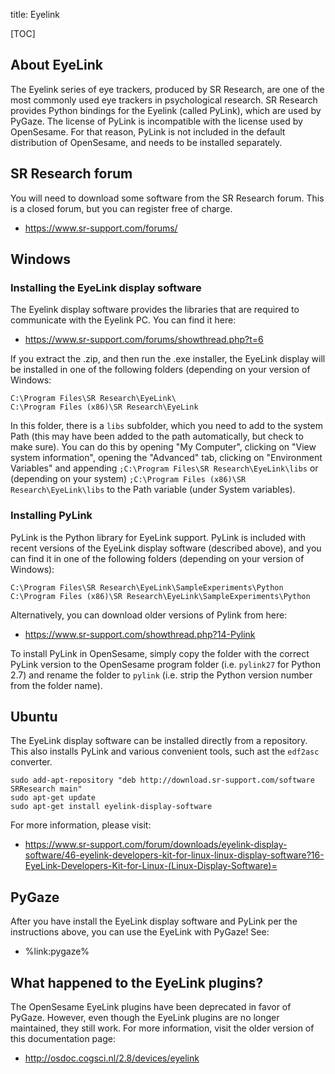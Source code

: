 title: Eyelink

[TOC]

## About EyeLink

The Eyelink series of eye trackers, produced by SR Research, are one of the most commonly used eye trackers in psychological research. SR Research provides Python bindings for the Eyelink (called PyLink), which are used by PyGaze. The license of PyLink is incompatible with the license used by OpenSesame. For that reason, PyLink is not included in the default distribution of OpenSesame, and needs to be installed separately.

## SR Research forum

You will need to download some software from the SR Research forum. This is a closed forum, but you can register free of charge.

- <https://www.sr-support.com/forums/>

## Windows

### Installing the EyeLink display software

The Eyelink display software provides the libraries that are required to communicate with the Eyelink PC. You can find it here:

- <https://www.sr-support.com/forums/showthread.php?t=6>

If you extract the .zip, and then run the .exe installer, the EyeLink display will be installed in one of the following folders (depending on your version of Windows:

	C:\Program Files\SR Research\EyeLink\
	C:\Program Files (x86)\SR Research\EyeLink

In this folder, there is a `libs` subfolder, which you need to add to the system Path (this may have been added to the path automatically, but check to make sure). You can do this by opening "My Computer", clicking on "View system information", opening the "Advanced" tab, clicking on "Environment Variables" and appending `;C:\Program Files\SR Research\EyeLink\libs` or (depending on your system) `;C:\Program Files (x86)\SR Research\EyeLink\libs` to the Path variable (under System variables).

### Installing PyLink

PyLink is the Python library for EyeLink support. PyLink is included with recent versions of the EyeLink display software (described above), and you can find it in one of the following folders (depending on your version of Windows):

	C:\Program Files\SR Research\EyeLink\SampleExperiments\Python
	C:\Program Files (x86)\SR Research\EyeLink\SampleExperiments\Python

Alternatively, you can download older versions of Pylink from here:

- <https://www.sr-support.com/showthread.php?14-Pylink>

To install PyLink in OpenSesame, simply copy the folder with the correct PyLink version to the OpenSesame program folder (i.e. `pylink27` for Python 2.7) and rename the folder to `pylink` (i.e. strip the Python version number from the folder name).


## Ubuntu

The EyeLink display software can be installed directly from a repository. This also installs PyLink and various convenient tools, such ast the `edf2asc` converter.

	sudo add-apt-repository "deb http://download.sr-support.com/software SRResearch main"
	sudo apt-get update
	sudo apt-get install eyelink-display-software

For more information, please visit:

- <https://www.sr-support.com/forum/downloads/eyelink-display-software/46-eyelink-developers-kit-for-linux-linux-display-software?16-EyeLink-Developers-Kit-for-Linux-(Linux-Display-Software)=>


## PyGaze

After you have install the EyeLink display software and PyLink per the instructions above, you can use the EyeLink with PyGaze! See:

- %link:pygaze%


## What happened to the EyeLink plugins?

The OpenSesame EyeLink plugins have been deprecated in favor of PyGaze. However, even though the EyeLink plugins are no longer maintained, they still work. For more information, visit the older version of this documentation page:

- <http://osdoc.cogsci.nl/2.8/devices/eyelink>
